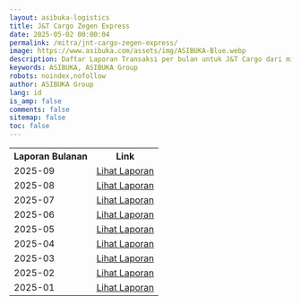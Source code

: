 ```yaml
---
layout: asibuka-logistics
title: J&T Cargo Zegen Express
date: 2025-05-02 00:00:04
permalink: /mitra/jnt-cargo-zegen-express/
image: https://www.asibuka.com/assets/img/ASIBUKA-Blue.webp
description: Daftar Laporan Transaksi per bulan untuk J&T Cargo dari mitra Zegen Express.
keywords: ASIBUKA, ASIBUKA Group
robots: noindex,nofollow
author: ASIBUKA Group
lang: id
is_amp: false
comments: false
sitemap: false
toc: false
---
```

<div class='table-container'>
<table>
<tr>
<th>Laporan Bulanan</th><th>Link</th>
</tr>
<tr>
<td>2025-09</td>
<td><a class='btn block' title='Lihat Laporan' href='{{ page.url | replace: "/amp/" , "" }}?function=komisi-asibuka-logistics&title=JNT%20Cargo%20Zegen%20Express%20Periode%202025-9&title1=Ringkasan&id1=2PACX-1vTPeqxEnkAUsKekA0eIwQVVYkwNwbjolgYHMSLBbMgM4vK9WStDfwXZW6raUkGvqah1BSPc7WXHCYa0&gid1=53424333&title2=Transaksi&id2=2PACX-1vTPeqxEnkAUsKekA0eIwQVVYkwNwbjolgYHMSLBbMgM4vK9WStDfwXZW6raUkGvqah1BSPc7WXHCYa0&gid2=1844579586'>Lihat Laporan</a></td>
</tr>
<tr>
<td>2025-08</td>
<td><a class='btn block' title='Lihat Laporan' href='{{ page.url | replace: "/amp/" , "" }}?function=komisi-asibuka-logistics&title=JNT%20Cargo%20Zegen%20Express%20Periode%202025-8&title1=Ringkasan&id1=2PACX-1vS-wUK2SYIzFcACNXGR8uJkSY8b_hdgYD361QMrnyZ2ZSxINNIg3cDQ7fbea9R3U5gWGEgIKjxnPxRG&gid1=53424333&title2=Transaksi&id2=2PACX-1vS-wUK2SYIzFcACNXGR8uJkSY8b_hdgYD361QMrnyZ2ZSxINNIg3cDQ7fbea9R3U5gWGEgIKjxnPxRG&gid2=1844579586'>Lihat Laporan</a></td>
</tr>
<tr>
<td>2025-07</td>
<td><a class='btn block' title='Lihat Laporan' href='{{ page.url | replace: "/amp/" , "" }}?function=komisi-asibuka-logistics&title=JNT%20Cargo%20Zegen%20Express%20Periode%202025-7&title1=Ringkasan&id1=2PACX-1vTXrbOOpgJoMS0-y36zlvMtstmyjbV3ZZRqS8s_eO2Vxd3-e5PuxY2dAFOUv27SPpeqxkwEPwM1pwEm&gid1=53424333&title2=Transaksi&id2=2PACX-1vTXrbOOpgJoMS0-y36zlvMtstmyjbV3ZZRqS8s_eO2Vxd3-e5PuxY2dAFOUv27SPpeqxkwEPwM1pwEm&gid2=1844579586'>Lihat Laporan</a></td>
</tr>
<tr>
<td>2025-06</td>
<td><a class='btn block' title='Lihat Laporan' href='{{ page.url | replace: "/amp/" , "" }}?function=komisi-asibuka-logistics&title=JNT%20Cargo%20Zegen%20Express%20Periode%202025-6&title1=Ringkasan&id1=2PACX-1vR7SPQHc4Jj2UHlANf0Ixycg6agVdgPjFvi9rur1fzy30TvIpzIS63k-tR_87qZvlIrs9phy4Bmktoi&gid1=53424333&title2=Transaksi&id2=2PACX-1vR7SPQHc4Jj2UHlANf0Ixycg6agVdgPjFvi9rur1fzy30TvIpzIS63k-tR_87qZvlIrs9phy4Bmktoi&gid2=1844579586'>Lihat Laporan</a></td>
</tr>
<tr>
<td>2025-05</td>
<td><a class='btn block' title='Lihat Laporan' href='{{ page.url | replace: "/amp/" , "" }}?function=komisi-asibuka-logistics&title=JNT%20Cargo%20Zegen%20Express%20Periode%202025-5&title1=Ringkasan&id1=2PACX-1vTXgAIaCfMd4TuzogyXXXuRlGz5aX085mWKgZkkwRKZ6sY4qU9oFgln7eXeeygvkn4gWrLvL8W41Uim&gid1=53424333&title2=Transaksi&id2=2PACX-1vTXgAIaCfMd4TuzogyXXXuRlGz5aX085mWKgZkkwRKZ6sY4qU9oFgln7eXeeygvkn4gWrLvL8W41Uim&gid2=1844579586'>Lihat Laporan</a></td>
</tr>
<tr>
<td>2025-04</td>
<td><a class='btn block' title='Lihat Laporan' href='{{ page.url | replace: "/amp/" , "" }}?function=komisi-asibuka-logistics&title=JNT%20Cargo%20Zegen%20Express%20Periode%202025-4&title1=Ringkasan&id1=2PACX-1vRUSev-p6MPZbJ1-2OwkyACe4InaBBoTAD0FYwUQD-45vNLx6D2-8ePjjKTn-EQkn7Mz9EsJKF179SS&gid1=53424333&title2=Transaksi&id2=2PACX-1vRUSev-p6MPZbJ1-2OwkyACe4InaBBoTAD0FYwUQD-45vNLx6D2-8ePjjKTn-EQkn7Mz9EsJKF179SS&gid2=1844579586'>Lihat Laporan</a></td>
</tr>
<tr>
<td>2025-03</td>
<td><a class='btn block' title='Lihat Laporan' href='{{ page.url | replace: "/amp/" , "" }}?function=komisi-asibuka-logistics&title=JNT%20Cargo%20Zegen%20Express%20Periode%202025-3&title1=Ringkasan&id1=2PACX-1vQdhehZydJ_urNZp2umjfqwE_UrU6TSYOEZ4hkQ9qVPGNoXWC61uzfgqPw5NCIWZ8hsKJqEFbrzUCyw&gid1=53424333&title2=Transaksi&id2=2PACX-1vQdhehZydJ_urNZp2umjfqwE_UrU6TSYOEZ4hkQ9qVPGNoXWC61uzfgqPw5NCIWZ8hsKJqEFbrzUCyw&gid2=1844579586'>Lihat Laporan</a></td>
</tr>
<tr>
<td>2025-02</td>
<td><a class='btn block' title='Lihat Laporan' href='{{ page.url | replace: "/amp/" , "" }}?function=komisi-asibuka-logistics&title=JNT%20Cargo%20Zegen%20Express%20Periode%202025-2&title1=Ringkasan&id1=2PACX-1vSUF05unh4uj7ZD0MTOtO-X7gDKwkvNLXjsS_imxgAqe1BBONuZ_1xW0zdFSMbFhyQJc3Z6V1jAMDou&gid1=53424333&title2=Transaksi&id2=2PACX-1vSUF05unh4uj7ZD0MTOtO-X7gDKwkvNLXjsS_imxgAqe1BBONuZ_1xW0zdFSMbFhyQJc3Z6V1jAMDou&gid2=1844579586'>Lihat Laporan</a></td>
</tr>
<tr>
<td>2025-01</td>
<td><a class='btn block' title='Lihat Laporan' href='{{ page.url | replace: "/amp/" , "" }}?function=komisi-asibuka-logistics&title=JNT%20Cargo%20Zegen%20Express%20Periode%202025-1&title1=Ringkasan&id1=2PACX-1vTuFFzSHkXyg1NKlFNUyweJgfk0-43qjXf2ZzpR6rgO9XFm4yG0JDUrszXxMUN6AyCumS_1lF3Q-pm6&gid1=53424333&title2=Transaksi&id2=2PACX-1vTuFFzSHkXyg1NKlFNUyweJgfk0-43qjXf2ZzpR6rgO9XFm4yG0JDUrszXxMUN6AyCumS_1lF3Q-pm6&gid2=1844579586'>Lihat Laporan</a></td>
</tr>
</table>
</div>
